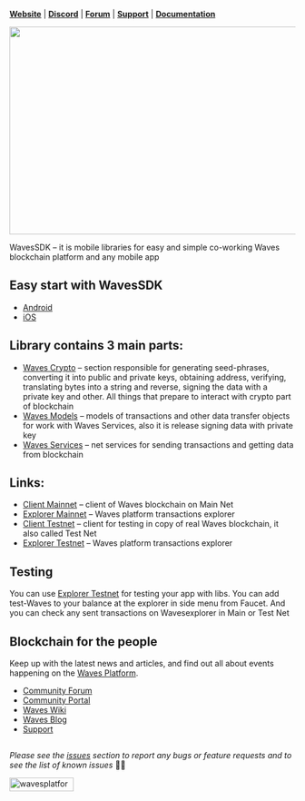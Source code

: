 [**Website**](https://wavesplatform.com/) | [**Discord**](https://discord.gg/cnFmDyA) | [**Forum**](https://forum.wavesplatform.com/) | [**Support**](https://support.wavesplatform.com/) | [**Documentation**](https://docs.wavesplatform.com)

<img src="https://cdn-images-1.medium.com/max/1600/1*zrXgB0XYRjOWfFk8vk8dkQ.png" width="700" height="366" border="0" />

WavesSDK – it is mobile libraries for easy and simple co-working Waves blockchain platform and any mobile app

## Easy start with WavesSDK
* [Android](https://github.com/wavesplatform/WavesSDK-android/wiki/Easy-start-with-WavesSDK-for-Android)
* [iOS](https://github.com/wavesplatform/WavesSDK-iOS)

## Library contains 3 main parts:

* [Waves Crypto](https://github.com/wavesplatform/WavesSDK-android/wiki/Mobile-Waves-Crypto) – section responsible for generating seed-phrases, converting it into public and private keys, obtaining address, verifying, translating bytes into a string and reverse, signing the data with a private key and other. All things that prepare to interact with crypto part of blockchain
* [Waves Models](https://github.com/wavesplatform/WavesSDK-android/wiki/Waves-Models) – models of transactions and other data transfer objects for work with Waves Services, also it is release signing data with private key
* [Waves Services](https://github.com/wavesplatform/WavesSDK-android/wiki/Waves-Services) – net services for sending transactions and getting data from blockchain

## Links:
* [Client Mainnet](https://client.wavesplatform.com) – client of Waves blockchain on Main Net
* [Explorer Mainnet](https://wavesexplorer.com) – Waves platform transactions explorer
* [Client Testnet](https://testnet.wavesplatform.com) – client for testing in copy of real Waves blockchain, it also called Test Net
* [Explorer Testnet](https://wavesexplorer.com/testnet) – Waves platform transactions explorer

## Testing
You can use [Explorer Testnet](https://wavesexplorer.com/testnet) for testing your app with libs. You can add test-Waves to your balance at the explorer in side menu from Faucet. And you can check any sent transactions on Wavesexplorer in Main or Test Net

## Blockchain for the people

Keep up with the latest news and articles, and find out all about events happening on the [Waves Platform](https://wavesplatform.com/).

* [Community Forum](https://forum.wavesplatform.com/)
* [Community Portal](https://wavescommunity.com/)
* [Waves Wiki](https://docs.wavesplatform.com/)
* [Waves Blog](https://blog.wavesplatform.com/)
* [Support](https://support.wavesplatform.com/)

##

_Please see the [issues](https://github.com/wavesplatform/WavesSDK-android/issues) section to report any bugs or feature requests and to see the list of known issues_ 🤝😎

<a href="https://wavesplatform.com/" target="_blank"><img src="https://cdn.worldvectorlogo.com/logos/waves-6.svg"
alt="wavesplatform" width="113" height="24" border="0" /></a>
